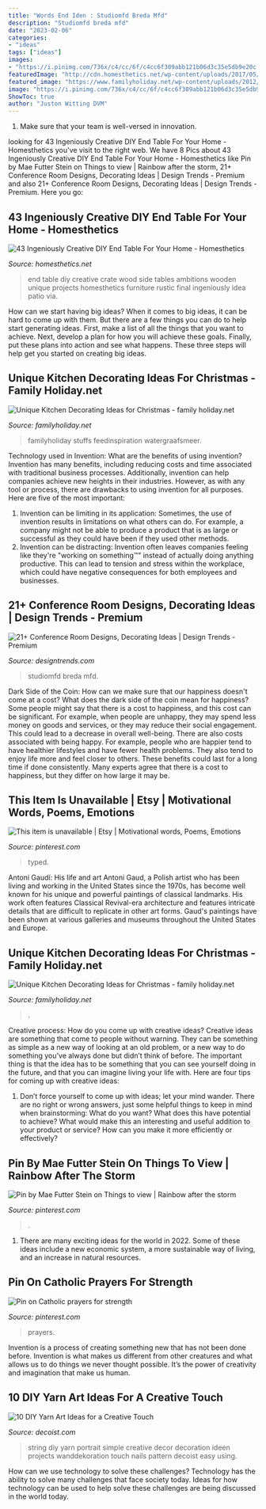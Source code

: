 ```yaml
---
title: "Words End Iden : Studiomfd Breda Mfd"
description: "Studiomfd breda mfd"
date: "2023-02-06"
categories:
- "ideas"
tags: ["ideas"]
images:
- "https://i.pinimg.com/736x/c4/cc/6f/c4cc6f309abb121b06d3c35e5db9e20c.jpg"
featuredImage: "http://cdn.homesthetics.net/wp-content/uploads/2017/05/DIY-Crate-End-Table.jpg"
featured_image: "https://www.familyholiday.net/wp-content/uploads/2012/12/Unique-Kitchen-Decorating-Ideas-for-Christmas_04.jpg"
image: "https://i.pinimg.com/736x/c4/cc/6f/c4cc6f309abb121b06d3c35e5db9e20c.jpg"
ShowToc: true
author: "Juston Witting DVM"
---
```



1. Make sure that your team is well-versed in innovation.

	

		
looking for 43 Ingeniously Creative DIY End Table For Your Home - Homesthetics you've visit to the right web. We have 8 Pics about 43 Ingeniously Creative DIY End Table For Your Home - Homesthetics like Pin by Mae Futter Stein on Things to view | Rainbow after the storm, 21+ Conference Room Designs, Decorating Ideas | Design Trends - Premium and also 21+ Conference Room Designs, Decorating Ideas | Design Trends - Premium. Here you go:
		
    
## 43 Ingeniously Creative DIY End Table For Your Home - Homesthetics

<img loading=lazy src="http://cdn.homesthetics.net/wp-content/uploads/2017/05/DIY-Crate-End-Table.jpg" onerror="this.onerror=null;this.src='https://tse4.mm.bing.net/th?id=OIP.eqx6G1O45483aPgXLTxqqwHaKY&amp;pid=15.1';" alt="43 Ingeniously Creative DIY End Table For Your Home - Homesthetics">

_Source: homesthetics.net_

>end table diy creative crate wood side tables ambitions wooden unique projects homesthetics furniture rustic final ingeniously idea patio via. 

	

How can we start having big ideas?
When it comes to big ideas, it can be hard to come up with them. But there are a few things you can do to help start generating ideas. First, make a list of all the things that you want to achieve. Next, develop a plan for how you will achieve these goals. Finally, put these plans into action and see what happens. These three steps will help get you started on creating big ideas.

    
## Unique Kitchen Decorating Ideas For Christmas - Family Holiday.net

<img loading=lazy src="https://www.familyholiday.net/wp-content/uploads/2012/12/Unique-Kitchen-Decorating-Ideas-for-Christmas_10.jpg" onerror="this.onerror=null;this.src='https://tse3.mm.bing.net/th?id=OIP.ZjZtFlxjvJx3rMuk5ro2dQHaLG&amp;pid=15.1';" alt="Unique Kitchen Decorating Ideas for Christmas - family holiday.net">

_Source: familyholiday.net_

>familyholiday stuffs feedinspiration watergraafsmeer. 

	

Technology used in Invention: What are the benefits of using invention?
Invention has many benefits, including reducing costs and time associated with traditional business processes. Additionally, invention can help companies achieve new heights in their industries. However, as with any tool or process, there are drawbacks to using invention for all purposes. Here are five of the most important: 
1) Invention can be limiting in its application: Sometimes, the use of invention results in limitations on what others can do. For example, a company might not be able to produce a product that is as large or successful as they could have been if they used other methods. 
2) Invention can be distracting: Invention often leaves companies feeling like they're "working on something™" instead of actually doing anything productive. This can lead to tension and stress within the workplace, which could have negative consequences for both employees and businesses.

    
## 21+ Conference Room Designs, Decorating Ideas | Design Trends - Premium

<img loading=lazy src="https://images.designtrends.com/wp-content/uploads/2016/05/03084404/Conference-Room-with-High-Ceiling.jpg" onerror="this.onerror=null;this.src='https://tse1.mm.bing.net/th?id=OIP.zBV0nkyHu74_VUUYfrFCdgHaFE&amp;pid=15.1';" alt="21+ Conference Room Designs, Decorating Ideas | Design Trends - Premium">

_Source: designtrends.com_

>studiomfd breda mfd. 

	

Dark Side of the Coin: How can we make sure that our happiness doesn't come at a cost?
What does the dark side of the coin mean for happiness?
Some people might say that there is a cost to happiness, and this cost can be significant. For example, when people are unhappy, they may spend less money on goods and services, or they may reduce their social engagement. This could lead to a decrease in overall well-being.
There are also costs associated with being happy. For example, people who are happier tend to have healthier lifestyles and have fewer health problems. They also tend to enjoy life more and feel closer to others. These benefits could last for a long time if done consistently.
Many experts agree that there is a cost to happiness, but they differ on how large it may be.

    
## This Item Is Unavailable | Etsy | Motivational Words, Poems, Emotions

<img loading=lazy src="https://i.pinimg.com/736x/6e/0f/cc/6e0fcce5c73c510bb83dde50c55eaf18.jpg" onerror="this.onerror=null;this.src='https://tse3.mm.bing.net/th?id=OIP.9-_-8zgWQ3YXelbF0IQkaAHaJ8&amp;pid=15.1';" alt="This item is unavailable | Etsy | Motivational words, Poems, Emotions">

_Source: pinterest.com_

>typed. 

	

Antoni Gaudí: His life and art
Antoni Gaud, a Polish artist who has been living and working in the United States since the 1970s, has become well known for his unique and powerful paintings of classical landmarks. His work often features Classical Revival-era architecture and features intricate details that are difficult to replicate in other art forms. Gaud's paintings have been shown at various galleries and museums throughout the United States and Europe.

    
## Unique Kitchen Decorating Ideas For Christmas - Family Holiday.net

<img loading=lazy src="https://www.familyholiday.net/wp-content/uploads/2012/12/Unique-Kitchen-Decorating-Ideas-for-Christmas_04.jpg" onerror="this.onerror=null;this.src='https://tse4.mm.bing.net/th?id=OIP.LmRYnXXZlgDVQOX6p8vjhAHaLG&amp;pid=15.1';" alt="Unique Kitchen Decorating Ideas for Christmas - family holiday.net">

_Source: familyholiday.net_

>. 

	

Creative process: How do you come up with creative ideas?
Creative ideas are something that come to people without warning. They can be something as simple as a new way of looking at an old problem, or a new way to do something you’ve always done but didn’t think of before. The important thing is that the idea has to be something that you can see yourself doing in the future, and that you can imagine living your life with. Here are four tips for coming up with creative ideas: 
1. Don’t force yourself to come up with ideas; let your mind wander. There are no right or wrong answers, just some helpful things to keep in mind when brainstorming: What do you want? What does this have potential to achieve? What would make this an interesting and useful addition to your product or service? How can you make it more efficiently or effectively? 


    
## Pin By Mae Futter Stein On Things To View | Rainbow After The Storm

<img loading=lazy src="https://i.pinimg.com/736x/c4/cc/6f/c4cc6f309abb121b06d3c35e5db9e20c.jpg" onerror="this.onerror=null;this.src='https://tse2.mm.bing.net/th?id=OIP.zm1O6MZhCQ6J6NLZBj8NNgHaI0&amp;pid=15.1';" alt="Pin by Mae Futter Stein on Things to view | Rainbow after the storm">

_Source: pinterest.com_

>. 

	

1. There are many exciting ideas for the world in 2022. Some of these ideas include a new economic system, a more sustainable way of living, and an increase in natural resources.

    
## Pin On Catholic Prayers For Strength

<img loading=lazy src="https://i.pinimg.com/736x/4b/2f/58/4b2f5820ac0275dc842bd6a984f5d038.jpg" onerror="this.onerror=null;this.src='https://tse2.mm.bing.net/th?id=OIP._QPRTUDfHJcd3GOWbezMBgHaJR&amp;pid=15.1';" alt="Pin on Catholic prayers for strength">

_Source: pinterest.com_

>prayers. 

	

Invention is a process of creating something new that has not been done before. Invention is what makes us different from other creatures and what allows us to do things we never thought possible. It’s the power of creativity and imagination that make us human.

    
## 10 DIY Yarn Art Ideas For A Creative Touch

<img loading=lazy src="http://cdn.decoist.com/wp-content/uploads/2013/06/String-art-portrait1.jpg" onerror="this.onerror=null;this.src='https://tse4.mm.bing.net/th?id=OIP.5IKx2UGUBS1ZFm4P66veXQHaLI&amp;pid=15.1';" alt="10 DIY Yarn Art Ideas for a Creative Touch">

_Source: decoist.com_

>string diy yarn portrait simple creative decor decoration ideen projects wanddekoration touch nails pattern decoist easy using. 

	

How can we use technology to solve these challenges?
Technology has the ability to solve many challenges that face society today. Ideas for how technology can be used to help solve these challenges are being discussed in the world today.

